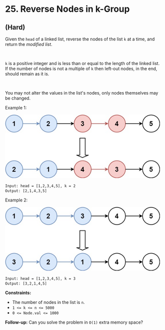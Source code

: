 # 25. Reverse Nodes in k-Group
## (Hard)

Given the `head` of a linked list, reverse the nodes of the list `k` at a time, and return the *modified list*.

<br>

`k` is a positive integer and is less than or equal to the length of the linked list. If the number of nodes is not a multiple of `k` then left-out nodes, in the end, should remain as it is.

<br>

You may not alter the values in the list's nodes, only nodes themselves may be changed.

Example 1:

![alt text](image.png)

```
Input: head = [1,2,3,4,5], k = 2
Output: [2,1,4,3,5]
```

Example 2:

![alt text](image-1.png)

```
Input: head = [1,2,3,4,5], k = 3
Output: [3,2,1,4,5]
```

**Constraints:**

- The number of nodes in the list is `n`.
- `1 <= k <= n <= 5000`
- `0 <= Node.val <= 1000`
 

**Follow-up:** Can you solve the problem in `O(1)` extra memory space?